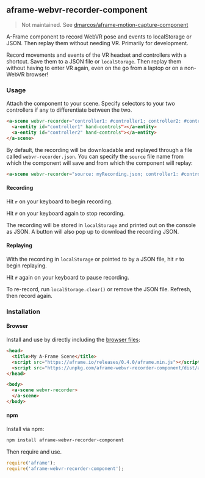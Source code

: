 ## aframe-webvr-recorder-component

[mocap]: https://github.com/dmarcos/aframe-motion-capture-component
> Not maintained. See [dmarcos/aframe-motion-capture-component][mocap]

A-Frame component to record WebVR pose and events to localStorage or JSON. Then
replay them without needing VR. Primarily for development.

Record movements and events of the VR headset and controllers with a shortcut.
Save them to a JSON file or `localStorage`. Then replay them without having to
enter VR again, even on the go from a laptop or on a non-WebVR browser!

### Usage

Attach the component to your scene. Specify selectors to your two controllers
if any to differentiate between the two.

```html
<a-scene webvr-recorder="controller1: #controller1; controller2: #controller2">
  <a-entity id="controller1" hand-controls"></a-entity>
  <a-entity id="controller2" hand-controls"></a-entity>
</a-scene>
```

By default, the recording will be downloadable and replayed through a file
called `webvr-recorder.json`. You can specify the `source` file name from which
the component will save and from which the component will replay:

```html
<a-scene webvr-recorder="source: myRecording.json; controller1: #controller1; controller2: #controller2">
```

#### Recording

Hit **`r`** on your keyboard to begin recording.

Hit **`r`** on your keyboard again to stop recording.

The recording will be stored in `localStorage` and printed out on the console
as JSON. A button will also pop up to download the recording JSON.

#### Replaying

With the recording in `localStorage` or pointed to by a JSON file, hit **`r`**
to begin replaying.

Hit **`r`** again on your keyboard to pause recording.

To re-record, run `localStorage.clear()` or remove the JSON file. Refresh, then
record again.

### Installation

#### Browser

Install and use by directly including the [browser files](dist):

```html
<head>
  <title>My A-Frame Scene</title>
  <script src="https://aframe.io/releases/0.4.0/aframe.min.js"></script>
  <script src="https://unpkg.com/aframe-webvr-recorder-component/dist/aframe-webvr-recorder-component.min.js"></script>
</head>

<body>
  <a-scene webvr-recorder>
  </a-scene>
</body>
```

#### npm

Install via npm:

```bash
npm install aframe-webvr-recorder-component
```

Then require and use.

```js
require('aframe');
require('aframe-webvr-recorder-component');
```
